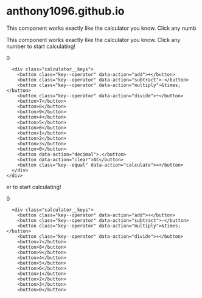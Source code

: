 # anthony1096.github.io
<div class="container">
    <p>
      This component works exactly like the calculator you know. Click any numb<div class="container">
    <p>
      This component works exactly like the calculator you know. Click any number to start calculating!
    </p>
    <div class="calculator">
      <div class="calculator__display">0</div>

      <div class="calculator__keys">
        <button class="key--operator" data-action="add">+</button>
        <button class="key--operator" data-action="subtract">-</button>
        <button class="key--operator" data-action="multiply">&times;</button>
        <button class="key--operator" data-action="divide">÷</button>
        <button>7</button>
        <button>8</button>
        <button>9</button>
        <button>4</button>
        <button>5</button>
        <button>6</button>
        <button>1</button>
        <button>2</button>
        <button>3</button>
        <button>0</button>
        <button data-action="decimal">.</button>
        <button data-action="clear">AC</button>
        <button class="key--equal" data-action="calculate">=</button>
      </div>
    </div>
  </div>er to start calculating!
    </p>
    <div class="calculator">
      <div class="calculator__display">0</div>

      <div class="calculator__keys">
        <button class="key--operator" data-action="add">+</button>
        <button class="key--operator" data-action="subtract">-</button>
        <button class="key--operator" data-action="multiply">&times;</button>
        <button class="key--operator" data-action="divide">÷</button>
        <button>7</button>
        <button>8</button>
        <button>9</button>
        <button>4</button>
        <button>5</button>
        <button>6</button>
        <button>1</button>
        <button>2</button>
        <button>3</button>
        <button>0</button>
